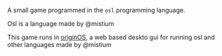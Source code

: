 A small game programmed in the `osl` programming language.

Osl is a language made by @mistium

This game runs in [originOS](https://github.com/Mistium/Origin-OS), a web based deskto gui for running osl and other languages made by @mistium
